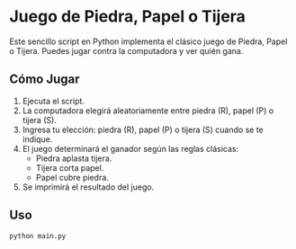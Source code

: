 # Juego de Piedra, Papel o Tijera

Este sencillo script en Python implementa el clásico juego de Piedra, Papel o Tijera. Puedes jugar contra la computadora y ver quién gana.

## Cómo Jugar

1. Ejecuta el script.
2. La computadora elegirá aleatoriamente entre piedra (R), papel (P) o tijera (S).
3. Ingresa tu elección: piedra (R), papel (P) o tijera (S) cuando se te indique.
4. El juego determinará el ganador según las reglas clásicas:
   - Piedra aplasta tijera.
   - Tijera corta papel.
   - Papel cubre piedra.
5. Se imprimirá el resultado del juego.

## Uso

```bash
python main.py